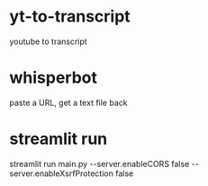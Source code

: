 # yt-to-transcript
youtube to transcript

# whisperbot
paste a URL, get a text file back

# streamlit run
streamlit run main.py --server.enableCORS false --server.enableXsrfProtection false